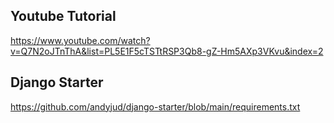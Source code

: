 

## Youtube Tutorial
https://www.youtube.com/watch?v=Q7N2oJTnThA&list=PL5E1F5cTSTtRSP3Qb8-gZ-Hm5AXp3VKvu&index=2

## Django Starter
https://github.com/andyjud/django-starter/blob/main/requirements.txt